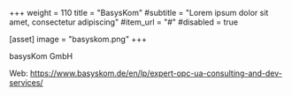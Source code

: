 +++
weight = 110
title = "BasysKom"
#subtitle = "Lorem ipsum dolor sit amet, consectetur adipiscing"
#item_url = "#"
#disabled = true

[asset]
  image = "basyskom.png"
+++

basysKom GmbH

Web: https://www.basyskom.de/en/lp/expert-opc-ua-consulting-and-dev-services/
